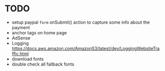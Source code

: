 # TODO
* setup paypal `form` onSubmit() action to capture some info about the payment
* anchor tags on home page
* AdSense
* Logging https://docs.aws.amazon.com/AmazonS3/latest/dev/LoggingWebsiteTraffic.html
* download fonts
* double check all fallback fonts 
